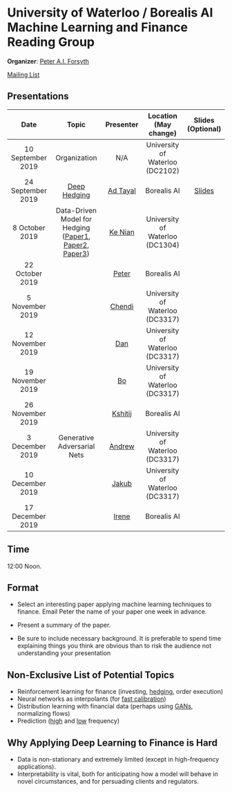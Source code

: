 # University of Waterloo / Borealis AI Machine Learning and Finance Reading Group

**Organizer**: [Peter A.I. Forsyth](mailto:peter.forsyth@borealisai.com)

 [Mailing List](https://lists.uwaterloo.ca/mailman/listinfo/ml-finance)

## Presentations

|Date| Topic | Presenter| Location (May change)| Slides (Optional) | 
|:----------------:|:----------------------------------------:|:----------:|:------:|:-------:|
| 10 September 2019 | Organization | N/A | University of Waterloo (DC2102)| 
| 24 September 2019 | [Deep Hedging](https://papers.ssrn.com/sol3/papers.cfm?abstract_id=3355706) |[Ad Tayal](mailto:aditya.tayal@borealisai.com) | Borealis AI |[Slides](https://www.dropbox.com/s/h1nt8qo3ut84vnx/deephedging-pres.pdf?dl=0)|
| 8 October 2019 |Data-Driven Model for Hedging ([Paper1](https://www.dropbox.com/s/6qsrspbemsjufbh/NianColemanLi_RQUF_2016.pdf?dl=0), [Paper2](https://www.dropbox.com/s/lcd9m9kfwqwvh9b/PaperDraftV2.pdf?dl=0), [Paper3](https://www.dropbox.com/s/sausd8fw7sklc5j/Volatility_interpolation%20%281%29.pdf?dl=0)) | [Ke Nian](mailto:knian@uwaterloo.ca) | University of Waterloo (DC1304) |
| 22 October 2019 || [Peter](mailto:peter.forsyth@borealisai.com)  | Borealis AI |
| 5 November 2019 | | [Chendi](mailto:chendi.ni@uwaterloo.ca)  | University of Waterloo  (DC3317)|
| 12 November 2019 | |  [Dan](mailto:daniel.recoskie@borealisai.com) | University of Waterloo (DC3317)|
| 19 November 2019 | |  [Bo](mailto:bo.na@uwaterloo.ca) | University of Waterloo (DC3317)|
| 26 November 2019 | |  [Kshitij](mailto:kshitij.jain@borealisai.com) | Borealis AI|
| 3 December 2019 | Generative Adversarial Nets |  [Andrew](mailto:andrew.na@uwaterloo.ca)  | University of Waterloo  (DC3317) |
| 10 December 2019 | |  [Jakub](mailto:jakub.truszkowski@borealisai.com)  | University of Waterloo  (DC3317) |
| 17 December 2019 | |  [Irene](mailto:yqhuang@uwaterloo.ca) | Borealis AI |

## Time
12:00 Noon.
## Format

* Select an interesting paper applying machine learning techniques to finance. Email Peter the name of your paper one week in advance.

* Present a summary of the paper.

* Be sure to include necessary background.  It is preferable to spend time explaining things you think are obvious than to risk the audience not understanding your presentation

## Non-Exclusive List of Potential Topics
* Reinforcement learning for finance (investing, [hedging](https://arxiv.org/pdf/1802.03042.pdf), order execution)
* Neural networks as interpolants (for [fast calibration](https://arxiv.org/pdf/1901.09647.pdf))
* Distribution learning with financial data (perhaps using [GANs](https://arxiv.org/pdf/1907.06673.pdf), normalizing flows)
* Prediction ([high](https://arxiv.org/pdf/1803.06917.pdf) and [low](http://dachxiu.chicagobooth.edu/download/ML.pdf) frequency)

## Why Applying Deep Learning to Finance is Hard
* Data is non-stationary and extremely limited (except in high-frequency applications).
* Interpretability is vital, both for anticipating how a model will behave in novel circumstances, and for persuading clients and regulators.
